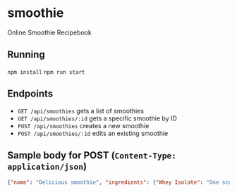 # smoothie
Online Smoothie Recipebook

## Running
`npm install`
`npm run start`

## Endpoints
- `GET /api/smoothies` gets a list of smoothies
- `GET /api/smoothies/:id` gets a specific smoothie by ID
- `POST /api/smoothies` creates a new smoothie
- `POST /api/smoothies/:id` edits an existing smoothie

## Sample body for POST (`Content-Type: application/json`)
```json
{"name": "Delicious smoothie", "ingredients": {"Whey Isolate": "One scoop", "Milk": "Two Cups"}}
```